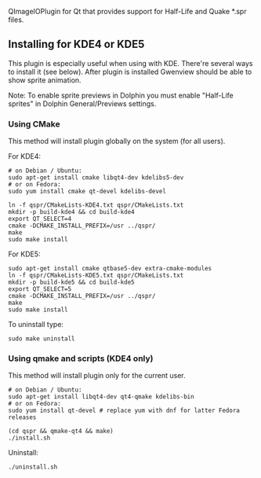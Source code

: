 QImageIOPlugin for Qt that provides support for Half-Life and Quake *.spr files.

## Installing for KDE4 or KDE5

This plugin is especially useful when using with KDE. There're several ways to install it (see below).
After plugin is installed Gwenview should be able to show sprite animation.

Note: To enable sprite previews in Dolphin you must enable "Half-Life sprites" in Dolphin General/Previews settings.

### Using CMake

This method will install plugin globally on the system (for all users).

For KDE4:

    # on Debian / Ubuntu:
    sudo apt-get install cmake libqt4-dev kdelibs5-dev
    # or on Fedora:
    sudo yum install cmake qt-devel kdelibs-devel
    
    ln -f qspr/CMakeLists-KDE4.txt qspr/CMakeLists.txt
    mkdir -p build-kde4 && cd build-kde4
    export QT_SELECT=4
    cmake -DCMAKE_INSTALL_PREFIX=/usr ../qspr/
    make
    sudo make install
    
For KDE5:

    sudo apt-get install cmake qtbase5-dev extra-cmake-modules
    ln -f qspr/CMakeLists-KDE5.txt qspr/CMakeLists.txt
    mkdir -p build-kde5 && cd build-kde5
    export QT_SELECT=5
    cmake -DCMAKE_INSTALL_PREFIX=/usr ../qspr/
    make
    sudo make install

To uninstall type:

    sudo make uninstall

### Using qmake and scripts (KDE4 only)

This method will install plugin only for the current user.

    # on Debian / Ubuntu:
    sudo apt-get install libqt4-dev qt4-qmake kdelibs-bin
    # or on Fedora:
    sudo yum install qt-devel # replace yum with dnf for latter Fedora releases
    
    (cd qspr && qmake-qt4 && make)
    ./install.sh
    
Uninstall:

    ./uninstall.sh
